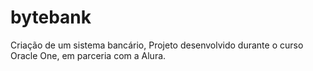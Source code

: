 # bytebank
Criação de um sistema bancário,
Projeto desenvolvido durante o curso Oracle One, em parceria com a Alura.
